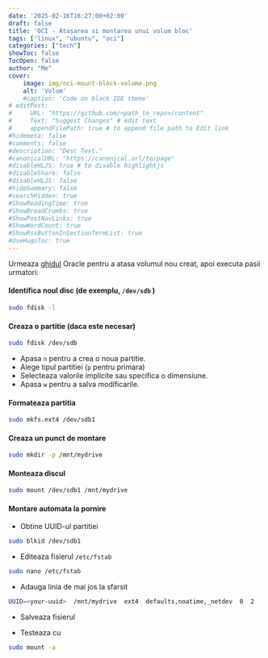 ```yaml
---
date: '2025-02-16T16:27:00+02:00'
draft: false
title: 'OCI - Atașarea si montarea unui volum bloc'
tags: ["linux", "ubuntu", "oci"]
categories: ["tech"]
showToc: false
TocOpen: false
author: "Me"
cover:
    image: img/oci-mount-block-volume.png
    alt: 'Volum'
    #caption: 'Code on black IDE theme'
# editPost:
#     URL: "https://github.com/<path_to_repo>/content"
#     Text: "Suggest Changes" # edit text
#     appendFilePath: true # to append file path to Edit link
#hidemeta: false
#comments: false
#description: "Desc Text."
#canonicalURL: "https://canonical.url/to/page"
#disableHLJS: true # to disable highlightjs
#disableShare: false
#disableHLJS: false
#hideSummary: false
#searchHidden: true
#ShowReadingTime: true
#ShowBreadCrumbs: true
#ShowPostNavLinks: true
#ShowWordCount: true
#ShowRssButtonInSectionTermList: true
#UseHugoToc: true
---
```


Urmeaza [ghidul](https://docs.oracle.com/en-us/iaas/Content/Block/Tasks/connectingtoavolume_topic-Connecting_to_iSCSIAttached_Volumes.htm) Oracle pentru a atasa volumul nou creat, apoi executa pasii urmatori:

#### Identifica noul disc (de exemplu, `/dev/sdb` )

```bash
sudo fdisk -l
```

#### Creaza o partitie (daca este necesar)
```bash
sudo fdisk /dev/sdb
```

* Apasa `n` pentru a crea o noua partitie.
* Alege tipul partitiei (`p` pentru primara)
* Selecteaza valorile implicite sau specifica o dimensiune.
* Apasa `w` pentru a salva modificarile.


#### Formateaza partitia
```bash
sudo mkfs.ext4 /dev/sdb1
```

#### Creaza un punct de montare
```bash
sudo mkdir -p /mnt/mydrive
```

#### Monteaza discul
```bash
sudo mount /dev/sdb1 /mnt/mydrive
```

#### Montare automata la pornire

- Obtine UUID-ul partitiei
```bash
sudo blkid /dev/sdb1
```

- Editeaza fisierul `/etc/fstab`
```bash
sudo nano /etc/fstab
```

- Adauga linia de mai jos la sfarsit
```bash
UUID=<your-uuid>  /mnt/mydrive  ext4  defaults,noatime,_netdev  0  2
```

- Salveaza fisierul

- Testeaza cu
```bash
sudo mount -a
```
